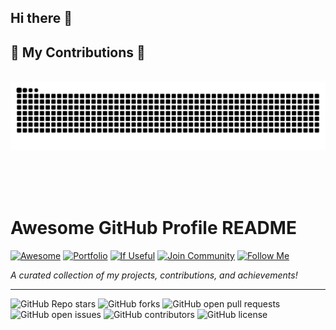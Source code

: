 ## Hi there 👋

<!--
**Abdul-Rahman-S/Abdul-Rahman-S** is a ✨ _special_ ✨ repository because its `README.md` (this file) appears on your GitHub profile.

Here are some ideas to get you started:

- 🔭 I’m currently working on ...
- 🌱 I’m currently learning ...
- 👯 I’m looking to collaborate on ...
- 🤔 I’m looking for help with ...
- 💬 Ask me about ...
- 📫 How to reach me: ...
- 😄 Pronouns: ...
- ⚡ Fun fact: ...
-->

  <h2>🐍 My Contributions 🐍</h2>
  <br>
<img alt="snake eating my contributions" src="https://raw.githubusercontent.com/Abdul-Rahman-S/Abdul-Rahman-S/output/github-contribution-grid-snake.svg" />
  
  <br/><br/><br/>
</div>

# Awesome GitHub Profile README

[![Awesome](https://img.shields.io/badge/-awesome-purple?style=flat-square&logo=vercel&logoColor=white)](https://github.com/Abdul-Rahman-S)
[![Portfolio](https://img.shields.io/badge/-Portfolio-blue?style=flat-square)](#)
[![If Useful](https://img.shields.io/badge/-If%20Useful-yellow?style=flat-square)](#)
[![Join Community](https://img.shields.io/badge/Join%20Community-Online-blue?style=flat-square)](#)
[![Follow Me](https://img.shields.io/github/followers/Abdul-Rahman-S?style=social)](https://github.com/Abdul-Rahman-S)

*A curated collection of my projects, contributions, and achievements!*

---

![GitHub Repo stars](https://img.shields.io/github/stars/Abdul-Rahman-S?style=social)
![GitHub forks](https://img.shields.io/github/forks/Abdul-Rahman-S?style=social)
![GitHub open pull requests](https://img.shields.io/github/issues-pr/Abdul-Rahman-S)
![GitHub open issues](https://img.shields.io/github/issues/Abdul-Rahman-S)
![GitHub contributors](https://img.shields.io/github/contributors/Abdul-Rahman-S)
![GitHub license](https://img.shields.io/github/license/Abdul-Rahman-S)

